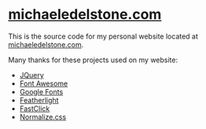 # [michaeledelstone.com](http://michaeledelstone.com)

This is the source code for my personal website located at [michaeledelstone.com](http://michaeledelstone.com).

Many thanks for these projects used on my website:
* [JQuery](https://github.com/jquery/jquery)
* [Font Awesome](https://github.com/FortAwesome/Font-Awesome)
* [Google Fonts](https://github.com/google/fonts)
* [Featherlight](https://github.com/noelboss/featherlight)
* [FastClick](https://github.com/ftlabs/fastclick)
* [Normalize.css](https://github.com/necolas/normalize.css)
